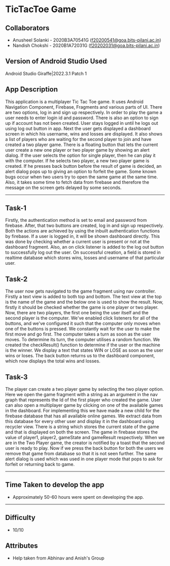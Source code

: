 # TicTacToe Game

## Collaborators
- Anusheel Solanki - 2020B3A70541G (f20200541@goa.bits-pilani.ac.in)
- Nandish Chokshi - 2020B1A72031G (f20202031@goa.bits-pilani.ac.in)

## Version of Android Studio Used
Android Studio Giraffe|2022.3.1 Patch 1

## App Description
This application is a multiplayer Tic Tac Toe game. It uses Android Navigation Component, Firebase, Fragments and various parts of UI. There are two options, log in and sign up respectively. In order to play the game a user needs to enter login id and password. There is also an option to sign up if account has not been created. User stays logged in until he logs out using log out button in app. Next the user gets displayed a dashboard screen in which his username, wins and losses are displayed. It also shows a list of players who are waiting for the second player to join and have created a two player game. There is a floating button that lets the current user create a new one player or two player game by showing an alert dialog. If the user selects the option for single player, then he can play it with the computer. If he selects two player, a new two player game is created. If he presses back button before the result of game is decided, an alert dialog pops up to giving an option to forfeit the game. Some known bugs occur when two users try to open the same game at the same time. Also, it takes some time to fetch data from firebase and therefore the message on the screen gets delayed by some seconds.

---
## Task-1
Firstly, the authentication method is set to email and password from firebase. After, that two buttons are created, log in and sign up respectively. Both the actions are achieved by using the inbuilt authentication functions by firebase. If a user is logged in, it will be shown dashboard directly. This was done by checking whether a current user is present or not at the dashboard fragment. Also, an on click listener is added to the log out button to successfully log out the user. On successful creation, a field is stored in realtime database which stores wins, losses and username of that particular user.

## Task-2
The user now gets navigated to the game fragment using nav controller. Firstly a text view is added to both top and bottom. The text view at the top is the name of the game and the below one is used to show the result. Now, firstly it should be checked whether the game is one player or two player. Now, there are two players, the first one being the user itself and the second player is the computer. We've enabled click listeners for all of the buttons, and we've configured it such that the computer only moves when one of the buttons is pressed. We constantly wait for the user to make the first move and go first. The computer takes a turn as soon as the user moves. To determine its turn, the computer utilises a random function. We created the checkResult() function to determine if the user or the machine is the winner. We display a text that states WIN or LOSE as soon as the user wins or loses. The back button returns us to the dashboard component, which now displays the total wins and losses.

## Task-3
The player can create a two player game by selecting the two player option. Here we open the game fragment with a string as an argument in the nav graph that represents the Id of the first player who created the game. User can also open a multiplayer game by clicking on one of the available games in the dashboard. For implementing this we have made a new child for the firebase database that has all available online games. We extract data from this database for every other user and display it in the dashboard using recycler view. There is a string which stores the current state of the game and that is displayed on both the screen. The game in firebase stores the value of player1, player2, gameState and gameResult respectively. When we are in the Two Player game, the creator is notified by a toast that the second user is ready to play. Now if we press the back button for both the users we remove that game from database so that it is not seen further. The same alert dialog is used which was used in one player mode that pops to ask for forfeit or returning back to game.

---
## Time Taken to develop the app
- Approximately 50-60 hours were spent on developing the app.
---

## Difficulty
- 10/10

## Attributes
- Help taken from Abhinav and Anish's Group 
